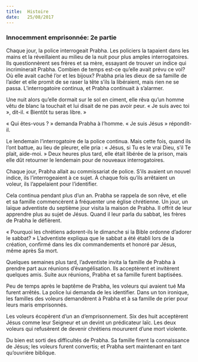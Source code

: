 ```yaml
---
title:  Histoire
date:   25/08/2017
---
```


### Innocemment emprisonnée: 2e partie

Chaque jour, la police interrogeait Prabha. Les policiers la tapaient dans les mains et la réveillaient au milieu  de la nuit pour plus amples interrogatoires. Ils questionnèrent ses frères et sa mère, essayant de trouver un  indice qui incriminerait Prabha. Combien de temps est-ce qu’elle avait prévu ce vol? Où elle avait caché l’or et  les bijoux? Prabha pria les dieux de sa famille de l’aider et elle promit de se raser la tête s’ils la libéraient, mais  rien ne se passa. L’interrogatoire continua, et Prabha continuait à s’alarmer. 

Une nuit alors qu’elle dormait sur le sol en ciment, elle rêva qu’un homme vêtu de blanc la touchait et lui disait  de ne pas avoir peur. « Je suis avec toi », dit-il. « Bientôt tu seras libre. » 

« Qui êtes-vous ? » demanda Prabha à l’homme. « Je suis Jésus » répondit-il. 

Le lendemain l’interrogatoire de la police continua. Mais cette fois, quand ils l’ont battue, au lieu de pleurer,  elle pria : « Jésus, si Tu es le vrai Dieu, s’il Te plait, aide-moi. » Deux heures plus tard, elle était libérée de la  prison, mais elle dût retourner le lendemain pour de nouveaux interrogatoires. 

Chaque jour, Prabha allait au commissariat de police. S’ils avaient un nouvel indice, ils l’interrogeaient à ce  sujet. À chaque fois qu’ils arrêtaient un voleur, ils l’appelaient pour l’identifier. 

Cela continua pendant plus d’un an. Prabha se rappela de son rêve, et elle et sa famille commencèrent à  fréquenter une église chrétienne. Un jour, un laïque adventiste du septième jour visita la maison de Prabha. Il  offrit de leur apprendre plus au sujet de Jésus. Quand il leur parla du sabbat, les frères de Prabha le défièrent. 

« Pourquoi les chrétiens adorent-ils le dimanche si la Bible ordonne d’adorer le sabbat? » L’adventiste expliqua  que le sabbat a été établi lors de la création, confirmé dans les dix commandements et honoré par Jésus, même après Sa mort.

Quelques semaines plus tard, l’adventiste invita la famille de Prabha à prendre part aux réunions  d’évangélisation. Ils acceptèrent et invitèrent quelques amis. Suite aux réunions, Prabha et sa famille furent  baptisées. 

Peu de temps après le baptême de Prabha, les voleurs qui avaient tué Ma furent arrêtés. La police lui demanda  de les identifier. Dans un ton ironique, les familles des voleurs demandèrent à Prabha et à sa famille de prier  pour leurs maris emprisonnés. 

Les voleurs écopèrent d’un an d’emprisonnement. Six des huit acceptèrent Jésus comme leur Seigneur et un  devint un prédicateur laïc. Les deux voleurs qui refusèrent de devenir chrétiens moururent d’une mort violente. 

Du bien est sorti des difficultés de Prabha. Sa famille firent la connaissance de Jésus; les voleurs furent  convertis; et Prabha sert maintenant en tant qu’ouvrière biblique.